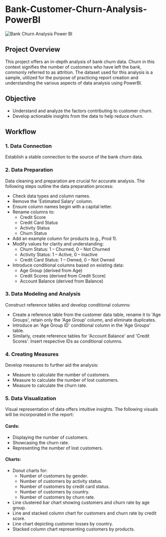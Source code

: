 # Bank-Customer-Churn-Analysis-PowerBI
![Bank Churn Analysis Power BI](https://github.com/DharshanR31/Bank-Customer-Churn-Analysis-PowerBI/assets/109989995/fa6b1282-1b17-4f7c-8d09-0233b6720a25)

## Project Overview
This project offers an in-depth analysis of bank churn data. Churn in this context signifies the number of customers who have left the bank, commonly referred to as attrition. The dataset used for this analysis is a sample, utilized for the purpose of practicing report creation and understanding the various aspects of data analysis using PowerBI.

## Objective
- Understand and analyze the factors contributing to customer churn.
- Develop actionable insights from the data to help reduce churn.
## Workflow
### 1. Data Connection
Establish a stable connection to the source of the bank churn data.

### 2. Data Preparation
Data cleaning and preparation are crucial for accurate analysis. The following steps outline the data preparation process:

- Check data types and column names.
- Remove the 'Estimated Salary' column.
- Ensure column names begin with a capital letter.
- Rename columns to:
  - Credit Score
  - Credit Card Status
  - Activity Status
  - Churn Status
- Add an example column for products (e.g., Prod 1).
- Modify values for clarity and understanding:
  - Churn Status: 1 – Churned, 0 – Not Churned
  - Activity Status: 1 – Active, 0 – Inactive
  - Credit Card Status: 1 – Owned, 0 – Not Owned
- Introduce conditional columns based on existing data:
  - Age Group (derived from Age)
  - Credit Scores (derived from Credit Score)
  - Account Balance (derived from Balance)
### 3. Data Modeling and Analysis
Construct reference tables and develop conditional columns:

- Create a reference table from the customer data table, rename it to 'Age Groups', retain only the 'Age Group' column, and eliminate duplicates.
- Introduce an 'Age Group ID' conditional column in the 'Age Groups' table.
- Similarly, create reference tables for 'Account Balance' and 'Credit Scores'. Insert respective IDs as conditional columns.
### 4. Creating Measures
Develop measures to further aid the analysis:

  - Measure to calculate the number of customers.
  - Measure to calculate the number of lost customers.
  - Measure to calculate the churn rate.
### 5. Data Visualization
Visual representation of data offers intuitive insights. The following visuals will be incorporated in the report:

#### Cards:

  - Displaying the number of customers.
  - Showcasing the churn rate.
  - Representing the number of lost customers.
#### Charts:

- Donut charts for:
  - Number of customers by gender.
  - Number of customers by activity status.
  - Number of customers by credit card status.
  - Number of customers by country.
  - Number of customers by churn rate.
- Line clustered bar chart showing customers and churn rate by age group.
- Line and stacked column chart for customers and churn rate by credit score.
- Line chart depicting customer losses by country.
- Stacked column chart representing customers by products.

